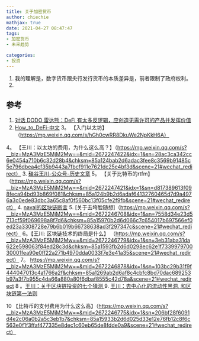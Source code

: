 ```yaml
---
title: 关于加密货币
author: chiechie
mathjax: true
date: 2021-04-27 08:47:47
tags: 
- 加密货币
- 未来趋势

categories:
- 投资
---
```


1. 我的理解是，数字货币跟央行发行货币的本质差异是，前者限制了政府权利。
2. 








## 参考

1. [对话 DODO 雷达熊：DeFi 有太多反逻辑，应创造无需许可的产品并发挥价值](https://www.chainnews.com/articles/503060403039.htm)
2. [How_to_DeFi-中文](https://assets.coingecko.com/books/how-to-defi/How_to_DeFi_Chinese.pdf)
3。 【入门以太坊】（https://mp.weixin.qq.com/s/hGh0cwRR8DkuWe2NpKkH6A）

4。 【王川：以太坊的费用，为什么这么高？】（https://mp.weixin.qq.com/s?__biz=MzA3MzE5MjM2Mw==&mid=2672247422&idx=1&sn=28ac3ca342cc6e0454a710b6c32d28b4&chksm=85a124bab2d6adac3fee8c3569b91485c5e796dbea4cf35b9443a7fbcf911e7621dc25e4bf3d&scene=21#wechat_redirect）
3. [硅谷王川-公众号-历史文章](https://mp.weixin.qq.com/s/JTwjtUM1qaoifqJlHNxCtw)
5。 【关于比特币的rtfm】（https://mp.weixin.qq.com/s?__biz=MzA3MzE5MjM2Mw==&mid=2672247421&idx=1&sn=d817389613f098feca94bd93b869f081&chksm=85a124b9b2d6adaf64132760465d7d9a4976a3c0ede83dbc3a65c8af0f560bc13f05cfe2f9fb&scene=21#wechat_redirect）
4. [naval的区块链断言](https://mp.weixin.qq.com/s?__biz=MzA3MzE5MjM2Mw==&mid=2672246704&idx=1&sn=c38edcdc74282d13771f78b047cd802e&chksm=85a15974b2d6d0620230b7a5145a8dfc33e8419e3a3a3111469adf21ba568dea94cfd505b2ad&scene=21#wechat_redirect)
5. [关于去垮脸随想]（https://mp.weixin.qq.com/s?__biz=MzA3MzE5MjM2Mw==&mid=2672246708&idx=1&sn=7558d34e23d5713cf59f069698a8f7d6&chksm=85a15970b2d6d066c7c654017b697566ef0ed23a3308728e79b6b019b66738638ad3f297347c&scene=21#wechat_redirect）
6。【王川: 区块链技术的终局是什么】 （https://mp.weixin.qq.com/s?__biz=MzA3MzE5MjM2Mw==&mid=2672246779&idx=1&sn=3eb31aba31da622e598063f84ed28c3d&chksm=85a1593fb2d6d0298ec62e1f733997970030001fea90e0ff22a271b4970dda0033f7e3e41a35&scene=21#wechat_redirect）
   7。 https://mp.weixin.qq.com/s?__biz=MzA3MzE5MjM2Mw==&mid=2672246878&idx=1&sn=103bc29b31f9f444047013c4a1766a2f&chksm=85a1269ab2d6af8c4cbfc8bd70dac689253b97a3f7b955c4da66a880a80f6dbaf8555c42d78a&scene=21#wechat_redirect
   8 。[王川：关于区块链投资的七个猜测
](https://mp.weixin.qq.com/s?__biz=MzA3MzE5MjM2Mw==&mid=2672246948&idx=1&sn=6c7b36184fabeabd095bd649342f0598&chksm=85a12660b2d6af76fe53bcc7feb656550858be7b99ce9094a67d65db8a27f454dc50cb04328b&scene=21#wechat_redirect)
   9. [王川：去中心化的流动性黑洞, 和区块链第一法则](https://mp.weixin.qq.com/s?__biz=MzA3MzE5MjM2Mw==&mid=2672247406&idx=1&sn=55316a2d422c033ca214ad843fd25a02&chksm=85a124aab2d6adbc02041db1ba3d0e8b4e1b813578035dbeecb48fb1b3021c74dacfb752692c&scene=21#wechat_redirect)
    
10 【比特币的支付费用为什么这么高】（https://mp.weixin.qq.com/s?__biz=MzA3MzE5MjM2Mw==&mid=2672246775&idx=1&sn=206bf28f6091d4e2c06a0b2a5c3eb1b7&chksm=85a15933b2d6d025d33e12e76fb12c8f6c563e0f1f3ffaf477335e8dec1c60eb65de8fdde0a9&scene=21#wechat_redirect）